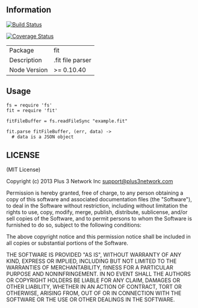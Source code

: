 ## Information

[![Build Status](https://travis-ci.org/vibgy/fit.svg?branch=master)](https://travis-ci.org/vibgy/fit)

[![Coverage Status](https://coveralls.io/repos/vibgy/fit/badge.svg?branch=master)](https://coveralls.io/r/vibgy/fit?branch=master)

<table>
<tr> 
<td>Package</td><td>fit</td>
</tr>
<tr>
<td>Description</td>
<td>.fit file parser</td>
</tr>
<tr>
<td>Node Version</td>
<td>>= 0.10.40</td>
</tr>
</table>

## Usage

```coffee-script
fs = require 'fs'
fit = require 'fit'

fitFileBuffer = fs.readFileSync "example.fit"

fit.parse fitFileBuffer, (err, data) ->
  # data is a JSON object
```

## LICENSE

(MIT License)

Copyright (c) 2013 Plus 3 Network Inc <support@plus3network.com>

Permission is hereby granted, free of charge, to any person obtaining
a copy of this software and associated documentation files (the
"Software"), to deal in the Software without restriction, including
without limitation the rights to use, copy, modify, merge, publish,
distribute, sublicense, and/or sell copies of the Software, and to
permit persons to whom the Software is furnished to do so, subject to
the following conditions:

The above copyright notice and this permission notice shall be
included in all copies or substantial portions of the Software.

THE SOFTWARE IS PROVIDED "AS IS", WITHOUT WARRANTY OF ANY KIND,
EXPRESS OR IMPLIED, INCLUDING BUT NOT LIMITED TO THE WARRANTIES OF
MERCHANTABILITY, fitNESS FOR A PARTICULAR PURPOSE AND
NONINFRINGEMENT. IN NO EVENT SHALL THE AUTHORS OR COPYRIGHT HOLDERS BE
LIABLE FOR ANY CLAIM, DAMAGES OR OTHER LIABILITY, WHETHER IN AN ACTION
OF CONTRACT, TORT OR OTHERWISE, ARISING FROM, OUT OF OR IN CONNECTION
WITH THE SOFTWARE OR THE USE OR OTHER DEALINGS IN THE SOFTWARE.
